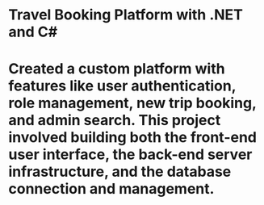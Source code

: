 <h1>Travel Booking Platform with .NET and C#<h1>
<p>Created a custom platform with features like user authentication, role management, new trip booking, and admin search. This project involved building both the front-end user interface, the back-end server infrastructure, and the database connection and management.</p>